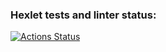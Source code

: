 ### Hexlet tests and linter status:
[![Actions Status](https://github.com/V0T0S/qa-engineer-project-84/actions/workflows/hexlet-check.yml/badge.svg)](https://github.com/V0T0S/qa-engineer-project-84/actions)